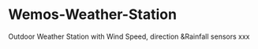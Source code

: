 # Wemos-Weather-Station
Outdoor Weather Station with Wind Speed, direction &amp;Rainfall sensors
xxx
